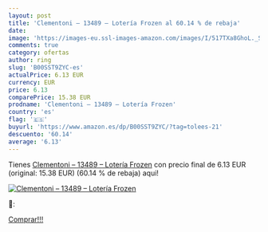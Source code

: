 ```yaml
---
layout: post
title: 'Clementoni – 13489 – Lotería Frozen al 60.14 % de rebaja'
date: 
image: 'https://images-eu.ssl-images-amazon.com/images/I/517TXa8GhoL._SL200_.jpg'
comments: true
category: ofertas
author: ring
slug: 'B00SST9ZYC-es'
actualPrice: 6.13 EUR
currency: EUR
price: 6.13
comparePrice: 15.38 EUR
prodname: 'Clementoni – 13489 – Lotería Frozen'
country: 'es'
flag: '🇪🇸'
buyurl: 'https://www.amazon.es/dp/B00SST9ZYC/?tag=tolees-21'
descuento: '60.14'
average: '6.13'
---
```


Tienes [Clementoni – 13489 – Lotería Frozen](https://www.amazon.es/dp/B00SST9ZYC/?tag=tolees-21) con precio final de  6.13 EUR (original: 15.38 EUR) (60.14 %  de rebaja) aqui!

[![Clementoni – 13489 – Lotería Frozen](https://images-eu.ssl-images-amazon.com/images/I/517TXa8GhoL._SL200_.jpg)](https://www.amazon.es/dp/B00SST9ZYC/?tag=tolees-21)

🔎:


[Comprar!!!](https://www.amazon.es/dp/B00SST9ZYC/?tag=tolees-21)

